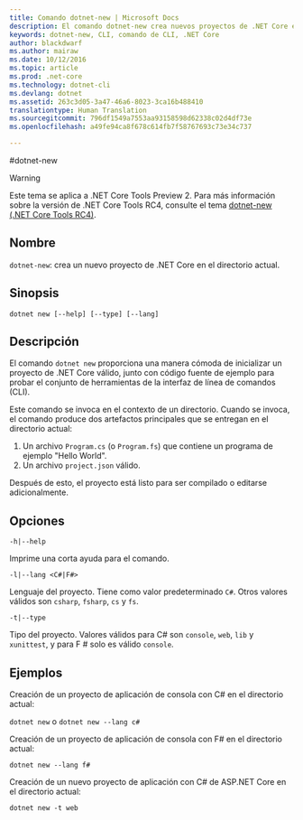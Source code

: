 ```yaml
---
title: Comando dotnet-new | Microsoft Docs
description: El comando dotnet-new crea nuevos proyectos de .NET Core en el directorio actual.
keywords: dotnet-new, CLI, comando de CLI, .NET Core
author: blackdwarf
ms.author: mairaw
ms.date: 10/12/2016
ms.topic: article
ms.prod: .net-core
ms.technology: dotnet-cli
ms.devlang: dotnet
ms.assetid: 263c3d05-3a47-46a6-8023-3ca16b488410
translationtype: Human Translation
ms.sourcegitcommit: 796df1549a7553aa93158598d62338c02d4df73e
ms.openlocfilehash: a49fe94ca8f678c614fb7f58767693c73e34c737

---
```


#<a name="dotnet-new"></a>dotnet-new

> [!WARNING]
> Este tema se aplica a .NET Core Tools Preview 2. Para más información sobre la versión de .NET Core Tools RC4, consulte el tema [dotnet-new (.NET Core Tools RC4)](../preview3/tools/dotnet-new.md).

## <a name="name"></a>Nombre
`dotnet-new`: crea un nuevo proyecto de .NET Core en el directorio actual.

## <a name="synopsis"></a>Sinopsis
`dotnet new [--help] [--type] [--lang]`

## <a name="description"></a>Descripción
El comando `dotnet new` proporciona una manera cómoda de inicializar un proyecto de .NET Core válido, junto con código fuente de ejemplo para probar el conjunto de herramientas de la interfaz de línea de comandos (CLI). 

Este comando se invoca en el contexto de un directorio. Cuando se invoca, el comando produce dos artefactos principales que se entregan en el directorio actual: 

1. Un archivo `Program.cs` (o `Program.fs`) que contiene un programa de ejemplo "Hello World".
2. Un archivo `project.json` válido.

Después de esto, el proyecto está listo para ser compilado o editarse adicionalmente. 

## <a name="options"></a>Opciones

`-h|--help`

Imprime una corta ayuda para el comando.  

`-l|--lang <C#|F#>`

Lenguaje del proyecto. Tiene como valor predeterminado `C#`. Otros valores válidos son `csharp`, `fsharp`, `cs` y `fs`.

`-t|--type`

Tipo del proyecto. Valores válidos para C# son `console`, `web`, `lib` y `xunittest`, y para F # solo es válido `console`. 

## <a name="examples"></a>Ejemplos

Creación de un proyecto de aplicación de consola con C# en el directorio actual:

`dotnet new` o `dotnet new --lang c#` 
   
Creación de un proyecto de aplicación de consola con F# en el directorio actual:

`dotnet new --lang f#`
  
Creación de un nuevo proyecto de aplicación con C# de ASP.NET Core en el directorio actual:

`dotnet new -t web`


<!--HONumber=Feb17_HO2-->


